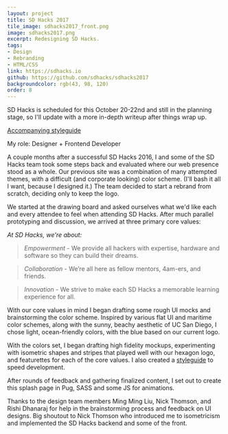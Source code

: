 ```yaml
---
layout: project
title: SD Hacks 2017
tile_image: sdhacks2017_front.png
image: sdhacks2017.png
excerpt: Redesigning SD Hacks.
tags: 
- Design
- Rebranding
- HTML/CSS
link: https://sdhacks.io
github: https://github.com/sdhacks/sdhacks2017
backgroundcolor: rgb(43, 98, 120)
order: 8
---
```

SD Hacks is scheduled for this October 20-22nd and still in the planning stage, so I'll update with a more in-depth writeup after things wrap up.

[Accompanying styleguide](https://invis.io/HZCT92XR5#/246860480_Styleguide)

My role: Designer + Frontend Developer

A couple months after a successful SD Hacks 2016, I and some of the SD Hacks team took some steps back and evaluated where our web presence stood as a whole. Our previous site was a combination of many attempted themes, with a difficult (and corporate looking) color scheme. (I'll bash it all I want, because I designed it.) The team decided to start a rebrand from scratch, deciding only to keep the logo.

We started at the drawing board and asked ourselves what we'd like each and every attendee to feel when attending SD Hacks. After much parallel prototyping and discussion, we arrived at three primary core values:

*At SD Hacks, we're about:*

> *Empowerment* - We provide all hackers with expertise, hardware and software so they can build their dreams.

> *Collaboration* - We’re all here as fellow mentors, 4am-ers, and friends.

> *Innovation* - We strive to make each SD Hacks a memorable learning experience for all.

With our core values in mind I began drafting some rough UI mocks and brainstorming the color scheme. Inspired by various flat UI and maritime color schemes, along with the sunny, beachy aesthetic of UC San Diego, I chose light, ocean-friendly colors, with the blue based on our current logo.

With the colors set, I began drafting high fidelity mockups, experimenting with isometric shapes and stripes that played well with our hexagon logo, and featurettes for each of the core values. I also created a [styleguide](https://invis.io/HZCT92XR5#/246860480_Styleguide) to speed development.

After rounds of feedback and gathering finalized content, I set out to create this splash page in Pug, SASS and some JS for animations.

Thanks to the design team members Ming Ming Liu, Nick Thomson, and Rishi Dhanaraj for help in the brainstorming process and feedback on UI designs. Big shoutout to Nick Thomson who introduced me to isometricism and implemented the SD Hacks backend and some of the front.